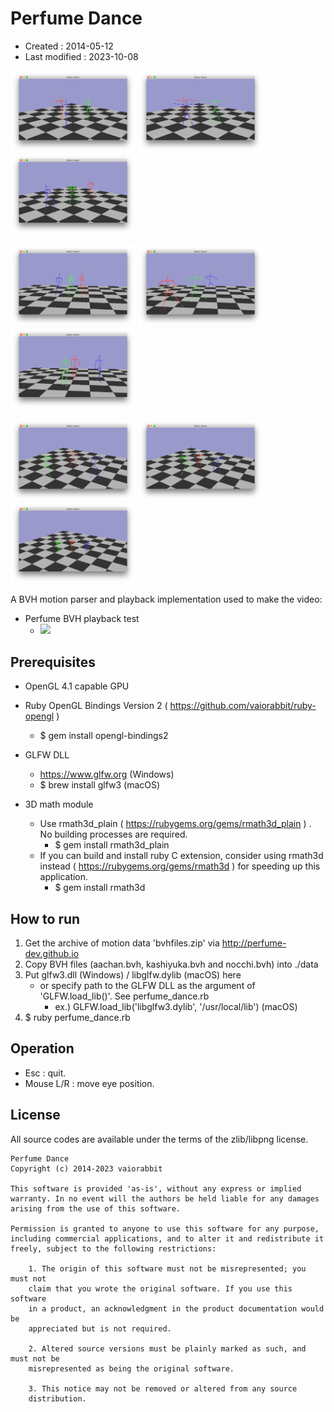# Perfume Dance #

*   Created : 2014-05-12
*   Last modified : 2023-10-08

<img src="https://raw.githubusercontent.com/vaiorabbit/perfume_dance/master/doc/perfume_dance_00.png" width="200"> <img src="https://raw.githubusercontent.com/vaiorabbit/perfume_dance/master/doc/perfume_dance_01.png" width="200"> <img src="https://raw.githubusercontent.com/vaiorabbit/perfume_dance/master/doc/perfume_dance_02.png" width="200">

<img src="https://raw.githubusercontent.com/vaiorabbit/perfume_dance/master/doc/perfume_dance_03.png" width="200"> <img src="https://raw.githubusercontent.com/vaiorabbit/perfume_dance/master/doc/perfume_dance_04.png" width="200"> <img src="https://raw.githubusercontent.com/vaiorabbit/perfume_dance/master/doc/perfume_dance_05.png" width="200">

<img src="https://raw.githubusercontent.com/vaiorabbit/perfume_dance/master/doc/perfume_dance_06.png" width="200"> <img src="https://raw.githubusercontent.com/vaiorabbit/perfume_dance/master/doc/perfume_dance_07.png" width="200"> <img src="https://raw.githubusercontent.com/vaiorabbit/perfume_dance/master/doc/perfume_dance_08.png" width="200">


A BVH motion parser and playback implementation used to make the video:

* Perfume BVH playback test
  * [![](http://img.youtube.com/vi/byxKHVvCwt0/mqdefault.jpg)](https://www.youtube.com/watch?v=byxKHVvCwt0a)


## Prerequisites ##

*   OpenGL 4.1 capable GPU

*   Ruby OpenGL Bindings Version 2 ( https://github.com/vaiorabbit/ruby-opengl )
    *   $ gem install opengl-bindings2

*   GLFW DLL
    *   https://www.glfw.org (Windows)
    *   $ brew install glfw3 (macOS)

*   3D math module
    *   Use rmath3d_plain ( https://rubygems.org/gems/rmath3d_plain ) . No building processes are required.
        *   $ gem install rmath3d_plain
    *   If you can build and install ruby C extension, consider using rmath3d instead ( https://rubygems.org/gems/rmath3d ) for speeding up this application.
        *   $ gem install rmath3d

## How to run ##

1.  Get the archive of motion data 'bvhfiles.zip' via http://perfume-dev.github.io
2.  Copy BVH files (aachan.bvh, kashiyuka.bvh and nocchi.bvh) into ./data
3.  Put glfw3.dll (Windows) / libglfw.dylib (macOS) here
    *   or specify path to the GLFW DLL as the argument of 'GLFW.load_lib()'. See perfume_dance.rb
        *   ex.) GLFW.load_lib('libglfw3.dylib', '/usr/local/lib')  (macOS)
4.  $ ruby perfume_dance.rb


## Operation ##

*   Esc       : quit.
*   Mouse L/R : move eye position.


## License ##

All source codes are available under the terms of the zlib/libpng license.

    Perfume Dance
    Copyright (c) 2014-2023 vaiorabbit

    This software is provided 'as-is', without any express or implied
    warranty. In no event will the authors be held liable for any damages
    arising from the use of this software.

    Permission is granted to anyone to use this software for any purpose,
    including commercial applications, and to alter it and redistribute it
    freely, subject to the following restrictions:

        1. The origin of this software must not be misrepresented; you must not
        claim that you wrote the original software. If you use this software
        in a product, an acknowledgment in the product documentation would be
        appreciated but is not required.

        2. Altered source versions must be plainly marked as such, and must not be
        misrepresented as being the original software.

        3. This notice may not be removed or altered from any source
        distribution.
